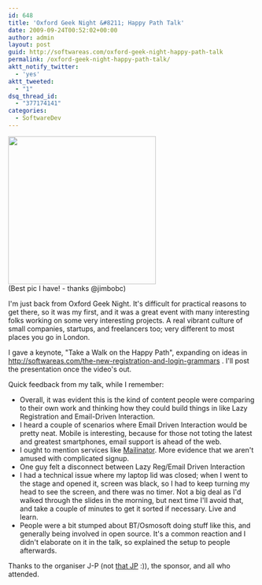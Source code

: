 ```yaml
---
id: 648
title: 'Oxford Geek Night &#8211; Happy Path Talk'
date: 2009-09-24T00:52:02+00:00
author: admin
layout: post
guid: http://softwareas.com/oxford-geek-night-happy-path-talk
permalink: /oxford-geek-night-happy-path-talk/
aktt_notify_twitter:
  - 'yes'
aktt_tweeted:
  - "1"
dsq_thread_id:
  - "377174141"
categories:
  - SoftwareDev
---
```

<a href="http://twitpic.com/iup72"><img style="width:300px" src="http://picupper.com/2009/09/23/ogn-c5j.jpg"></a><br/>
(Best pic I have! - thanks @jimbobc)

I'm just back from Oxford Geek Night. It's difficult for practical
reasons to get there, so it was my first, and it was a great event
with many interesting folks working on some very interesting projects.
A real vibrant culture of small companies, startups, and freelancers
too; very different to most places you go in London.

I gave a keynote, "Take a Walk on the Happy Path", expanding on ideas
in http://softwareas.com/the-new-registration-and-login-grammars .
I'll post the presentation once the video's out.

Quick feedback from my talk, while I remember:

* Overall, it was evident this is the kind of content people were
comparing to their own work and thinking how they could build things
in like Lazy Registration and Email-Driven Interaction.
* I heard a couple of scenarios where Email Driven Interaction would
be pretty neat. Mobile is interesting, because for those not toting
the latest and greatest smartphones, email support is ahead of the
web.
* I ought to mention services like <a href="www.mailinator.com/">Mailinator</a>. More evidence that we aren't amused with complicated signup.
* One guy felt a disconnect between Lazy Reg/Email Driven Interaction
* I had a technical issue where my laptop lid was closed; when I went
to the stage and opened it, screen was black, so I had to keep turning
my head to see the screen, and there was no timer. Not a big deal as
I'd walked through the slides in the morning, but next time I'll avoid
that, and take a couple of minutes to get it sorted if necessary. Live
and learn.
* People were a bit stumped about BT/Osmosoft doing stuff like this,
and generally being involved in open source. It's a common reaction
and I didn't elaborate on it in the talk, so explained the setup to
people afterwards.

Thanks to the organiser J-P (not <a href="http://confusedofcalcutta.com">that JP</a> :)), the sponsor, and
all who attended.
